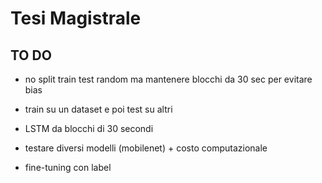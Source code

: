 # Tesi Magistrale

## TO DO

* no split train test random ma mantenere blocchi da 30 sec per evitare bias

* train su un dataset e poi test su altri

* LSTM da blocchi di 30 secondi

* testare diversi modelli (mobilenet) + costo computazionale

* fine-tuning con label  
